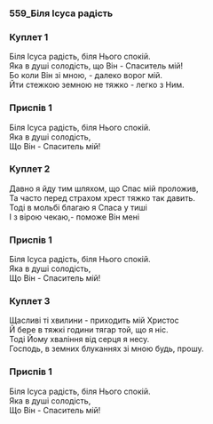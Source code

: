 ### 559_Біля Ісуса радість
### Куплет 1
Біля Ісуса радість, біля Нього спокій. <br/>Яка в душі солодість, що Він - Спаситель мій! <br/>Бо коли Він зі мною, - далеко ворог мій. <br/>Йти стежкою земною не тяжко - легко з Ним.
### Приспів 1
Біля Ісуса радість, біля Нього спокій. <br/>Яка в душі солодість, <br/>Що Він - Спаситель мій!
### Куплет 2
Давно я йду тим шляхом, що Спас мій проложив, <br/>Та часто перед страхом хрест тяжко так давить. <br/>Тоді в мольбі благаю я Спаса у тиші <br/>І з вірою чекаю,- поможе Він мені
### Приспів 1
Біля Ісуса радість, біля Нього спокій. <br/>Яка в душі солодість, <br/>Що Він - Спаситель мій!
### Куплет 3
Щасливі ті хвилини - приходить мій Христос <br/>Й бере в тяжкі години тягар той, що я ніс. <br/>Тоді Йому хваління від серця я несу. <br/>Господь, в земних блуканнях зі мною будь, прошу.
### Приспів 1
Біля Ісуса радість, біля Нього спокій. <br/>Яка в душі солодість, <br/>Що Він - Спаситель мій!
